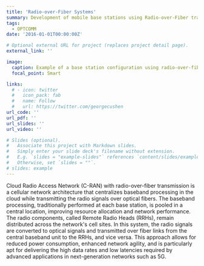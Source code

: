 ```yaml
---
title: 'Radio-over-Fiber Systems'
summary: Development of mobile base stations using Radio-over-Fiber transmission
tags:
  - OPTCOMM
date: '2016-01-01T00:00:00Z'

# Optional external URL for project (replaces project detail page).
external_link: ''

image:
  caption: Example of a base station configuration using radio-over-fiber tranmission for C-RAN
  focal_point: Smart

links:
  # - icon: twitter
  #   icon_pack: fab
  #   name: Follow
  #   url: https://twitter.com/georgecushen
url_code: ''
url_pdf: ''
url_slides: ''
url_video: ''

# Slides (optional).
#   Associate this project with Markdown slides.
#   Simply enter your slide deck's filename without extension.
#   E.g. `slides = "example-slides"` references `content/slides/example-slides.md`.
#   Otherwise, set `slides = ""`.
# slides: example
---
```


Cloud Radio Access Network (C-RAN) with radio-over-fiber transmission is a cellular network architecture that centralizes baseband processing in the cloud while transmitting the radio signals over optical fibers. The baseband processing, traditionally performed at each base station, is pooled in a central location, improving resource allocation and network performance. The radio components, called Remote Radio Heads (RRHs), remain distributed across the network's cell sites. In this system, the radio signals are converted to optical signals and transmitted over fiber links from the central baseband unit to the RRHs, and vice versa. This approach allows for reduced power consumption, enhanced network agility, and is particularly apt for delivering the high data rates and low latencies required by advanced applications in next-generation networks such as 5G.
